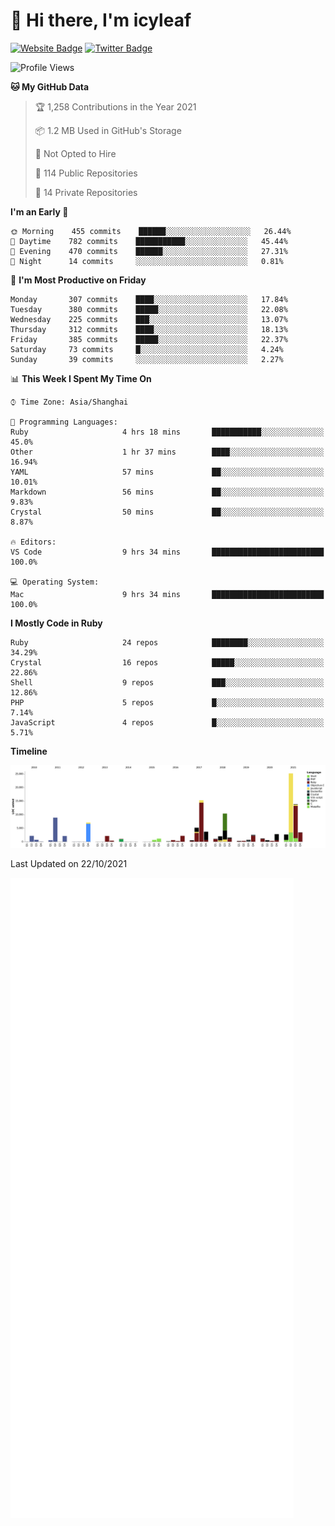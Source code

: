 # 👋 Hi there, I'm icyleaf

[![Website Badge](https://img.shields.io/badge/-icyleaf.com-444444?style=flat&logo=Google-Chrome&logoColor=f2f2f2&link=https://icyleaf.com)](https://icyleaf.com)
[![Twitter Badge](https://img.shields.io/badge/-@icyleaf-1da1f2?style=flat&labelColor=1ca0f1&logo=twitter&logoColor=white&link=https://twitter.com/icyleaf)](https://twitter.com/icyleaf)

<!--START_SECTION:waka-->
![Profile Views](http://img.shields.io/badge/Profile%20Views-2-blue)

**🐱 My GitHub Data** 

> 🏆 1,258 Contributions in the Year 2021
 > 
> 📦 1.2 MB Used in GitHub's Storage 
 > 
> 🚫 Not Opted to Hire
 > 
> 📜 114 Public Repositories 
 > 
> 🔑 14 Private Repositories  
 > 
**I'm an Early 🐤** 

```text
🌞 Morning    455 commits    ██████░░░░░░░░░░░░░░░░░░░   26.44% 
🌆 Daytime    782 commits    ███████████░░░░░░░░░░░░░░   45.44% 
🌃 Evening    470 commits    ██████░░░░░░░░░░░░░░░░░░░   27.31% 
🌙 Night      14 commits     ░░░░░░░░░░░░░░░░░░░░░░░░░   0.81%

```
📅 **I'm Most Productive on Friday** 

```text
Monday       307 commits    ████░░░░░░░░░░░░░░░░░░░░░   17.84% 
Tuesday      380 commits    █████░░░░░░░░░░░░░░░░░░░░   22.08% 
Wednesday    225 commits    ███░░░░░░░░░░░░░░░░░░░░░░   13.07% 
Thursday     312 commits    ████░░░░░░░░░░░░░░░░░░░░░   18.13% 
Friday       385 commits    █████░░░░░░░░░░░░░░░░░░░░   22.37% 
Saturday     73 commits     █░░░░░░░░░░░░░░░░░░░░░░░░   4.24% 
Sunday       39 commits     ░░░░░░░░░░░░░░░░░░░░░░░░░   2.27%

```


📊 **This Week I Spent My Time On** 

```text
⌚︎ Time Zone: Asia/Shanghai

💬 Programming Languages: 
Ruby                     4 hrs 18 mins       ███████████░░░░░░░░░░░░░░   45.0% 
Other                    1 hr 37 mins        ████░░░░░░░░░░░░░░░░░░░░░   16.94% 
YAML                     57 mins             ██░░░░░░░░░░░░░░░░░░░░░░░   10.01% 
Markdown                 56 mins             ██░░░░░░░░░░░░░░░░░░░░░░░   9.83% 
Crystal                  50 mins             ██░░░░░░░░░░░░░░░░░░░░░░░   8.87%

🔥 Editors: 
VS Code                  9 hrs 34 mins       █████████████████████████   100.0%

💻 Operating System: 
Mac                      9 hrs 34 mins       █████████████████████████   100.0%

```

**I Mostly Code in Ruby** 

```text
Ruby                     24 repos            ████████░░░░░░░░░░░░░░░░░   34.29% 
Crystal                  16 repos            █████░░░░░░░░░░░░░░░░░░░░   22.86% 
Shell                    9 repos             ███░░░░░░░░░░░░░░░░░░░░░░   12.86% 
PHP                      5 repos             █░░░░░░░░░░░░░░░░░░░░░░░░   7.14% 
JavaScript               4 repos             █░░░░░░░░░░░░░░░░░░░░░░░░   5.71%

```


**Timeline**

![Chart not found](https://raw.githubusercontent.com/icyleaf/icyleaf/main/charts/bar_graph.png) 


 Last Updated on 22/10/2021
<!--END_SECTION:waka-->

![Metrics](https://github.com/icyleaf/icyleaf/blob/main/github-metrics.svg)
